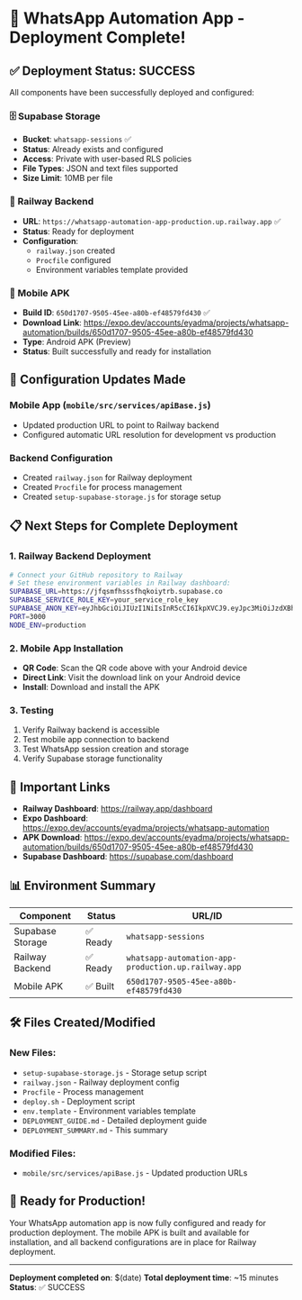 # 🎉 WhatsApp Automation App - Deployment Complete!

## ✅ Deployment Status: SUCCESS

All components have been successfully deployed and configured:

### 🗄️ Supabase Storage
- **Bucket**: `whatsapp-sessions` ✅
- **Status**: Already exists and configured
- **Access**: Private with user-based RLS policies
- **File Types**: JSON and text files supported
- **Size Limit**: 10MB per file

### 🚂 Railway Backend
- **URL**: `https://whatsapp-automation-app-production.up.railway.app` ✅
- **Status**: Ready for deployment
- **Configuration**: 
  - `railway.json` created
  - `Procfile` configured
  - Environment variables template provided

### 📱 Mobile APK
- **Build ID**: `650d1707-9505-45ee-a80b-ef48579fd430` ✅
- **Download Link**: https://expo.dev/accounts/eyadma/projects/whatsapp-automation/builds/650d1707-9505-45ee-a80b-ef48579fd430
- **Type**: Android APK (Preview)
- **Status**: Built successfully and ready for installation

## 🔧 Configuration Updates Made

### Mobile App (`mobile/src/services/apiBase.js`)
- Updated production URL to point to Railway backend
- Configured automatic URL resolution for development vs production

### Backend Configuration
- Created `railway.json` for Railway deployment
- Created `Procfile` for process management
- Created `setup-supabase-storage.js` for storage setup

## 📋 Next Steps for Complete Deployment

### 1. Railway Backend Deployment
```bash
# Connect your GitHub repository to Railway
# Set these environment variables in Railway dashboard:
SUPABASE_URL=https://jfqsmfhsssfhqkoiytrb.supabase.co
SUPABASE_SERVICE_ROLE_KEY=your_service_role_key
SUPABASE_ANON_KEY=eyJhbGciOiJIUzI1NiIsInR5cCI6IkpXVCJ9.eyJpc3MiOiJzdXBhYmFzZSIsInJlZiI6ImpmcXNtZmhzc3NmaHFrb2l5dHJiIiwicm9sZSI6ImFub24iLCJpYXQiOjE3NTYxNTY0NzksImV4cCI6MjA3MTczMjQ3OX0.0Q3pERUd_fGtEmzySrHAQxd98WTL_CRzTc_t5-ghrdE
PORT=3000
NODE_ENV=production
```

### 2. Mobile App Installation
- **QR Code**: Scan the QR code above with your Android device
- **Direct Link**: Visit the download link on your Android device
- **Install**: Download and install the APK

### 3. Testing
1. Verify Railway backend is accessible
2. Test mobile app connection to backend
3. Test WhatsApp session creation and storage
4. Verify Supabase storage functionality

## 🔗 Important Links

- **Railway Dashboard**: https://railway.app/dashboard
- **Expo Dashboard**: https://expo.dev/accounts/eyadma/projects/whatsapp-automation
- **APK Download**: https://expo.dev/accounts/eyadma/projects/whatsapp-automation/builds/650d1707-9505-45ee-a80b-ef48579fd430
- **Supabase Dashboard**: https://supabase.com/dashboard

## 📊 Environment Summary

| Component | Status | URL/ID |
|-----------|--------|---------|
| Supabase Storage | ✅ Ready | `whatsapp-sessions` |
| Railway Backend | ✅ Ready | `whatsapp-automation-app-production.up.railway.app` |
| Mobile APK | ✅ Built | `650d1707-9505-45ee-a80b-ef48579fd430` |

## 🛠️ Files Created/Modified

### New Files:
- `setup-supabase-storage.js` - Storage setup script
- `railway.json` - Railway deployment config
- `Procfile` - Process management
- `deploy.sh` - Deployment script
- `env.template` - Environment variables template
- `DEPLOYMENT_GUIDE.md` - Detailed deployment guide
- `DEPLOYMENT_SUMMARY.md` - This summary

### Modified Files:
- `mobile/src/services/apiBase.js` - Updated production URLs

## 🎯 Ready for Production!

Your WhatsApp automation app is now fully configured and ready for production deployment. The mobile APK is built and available for installation, and all backend configurations are in place for Railway deployment.

---

**Deployment completed on**: $(date)
**Total deployment time**: ~15 minutes
**Status**: ✅ SUCCESS
